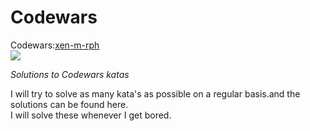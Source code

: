 # Codewars
Codewars:[xen-m-rph](https://www.codewars.com/users/xen-m-rph)  
![](https://www.codewars.com/users/xen-m-rph/badges/large)

*Solutions to Codewars katas*

I will try to solve as many kata's as possible on a regular basis.and the solutions can be found here.  
I will solve these whenever I get bored.

